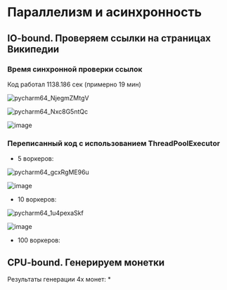 # Параллелизм и асинхронность

## IO-bound. Проверяем ссылки на страницах Википедии

### Время синхронной проверки ссылок
Код работал 1138.186 сек (примерно 19 мин)

![pycharm64_NjegmZMtgV](https://user-images.githubusercontent.com/71966352/144598004-de47fed4-c985-4502-8794-782915a9ca86.png)

![pycharm64_Nxc8G5ntQc](https://user-images.githubusercontent.com/71966352/144597954-ba487f4e-ee09-4f61-be4d-b17398240559.png)

![image](https://user-images.githubusercontent.com/71966352/144613993-ae72de29-e4b5-4999-8684-bb5becab40b8.png)


### Переписанный код с использованием ThreadPoolExecutor
*  5 воркеров: 

![pycharm64_gcxRgME96u](https://user-images.githubusercontent.com/71966352/144615412-3efdd4f3-a696-4ef6-94e4-74c6a939401b.png)


![image](https://user-images.githubusercontent.com/71966352/144611122-a43283d6-00a0-4a72-9e7f-8724e5dfe242.png)

* 10 воркеров:

![pycharm64_1u4pexaSkf](https://user-images.githubusercontent.com/71966352/144616015-1e000a1b-887f-41e6-84e8-200bc3d21e01.png)


![image](https://user-images.githubusercontent.com/71966352/144615896-83ed8dd4-07f0-4e5c-8413-1e82b0d96410.png)

* 100 воркеров:

## CPU-bound. Генерируем монетки
Результаты генерации 4х монет: 
*

